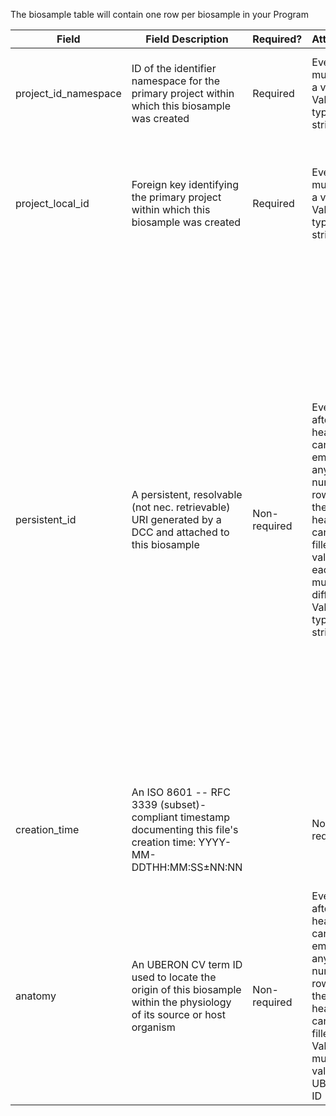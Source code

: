 The biosample table will contain one row per biosample in your Program

Field | Field Description | Required? |  Attributes | Extra Info 
------|-------------------|-----------|-------------|------------
project_id_namespace | ID of the identifier namespace for the primary project within which this biosample was created | Required| Every row must have a value; Value type is string |If you have not implemented multiple namespaces, this will be the same as id_namespace. 
project_local_id | Foreign key identifying the primary project within which this biosample was created | Required | Every row must have a value; Value type is string | For each row (each biosample), this will be the value of 'local_id' in the [project table](./TableInfo:-project.tsv) for the project this biosample came from
persistent_id | A persistent, resolvable (not nec. retrievable) URI generated by a DCC and attached to this biosample | Non-required | Every row after the header can be empty; Or any number of rows after the header can be filled; The value in each row must be different; Value type is string | Meant to serve as a permanent address to which landing pages (which summarize metadata associated with this file) and other relevant annotations and functions can optionally be attached, including information enabling resolution to a network location from which the file can be downloaded. Actual network locations must not be embedded directly within this identifier: one level of indirection is required in order to protect persistent_id values from changes in network location over time as files are moved around.
creation_time | An ISO 8601 -- RFC 3339 (subset)-compliant timestamp documenting this file's creation time: YYYY-MM-DDTHH:MM:SS±NN:NN | | Non-required | Every row after the header can be empty; Or any number of rows after the header can be filled; Value must be datetime | Example valid dates: `2021-01-08`, `2021-01-08T00:45:40Z`, `2021-01-08T00:45:40+00:00`
anatomy | An UBERON CV term ID used to locate the origin of this biosample within the physiology of its source or host organism | Non-required |Every row after the header can be empty; Or any number of rows after the header can be filled; Value must be a valid UBERON ID | [UBERON lookup service](https://www.ebi.ac.uk/ols/ontologies/uberon) Example valid UBERON IDs: `UBERON:0001988`, `UBERON:0001052`, `UBERON:0006956`
